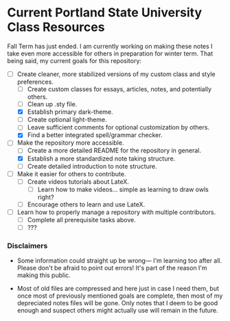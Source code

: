 # Current Portland State University Class Resources

Fall Term has just ended. I am currently working on making these notes I take even more accessible for others in preparation for winter term. That being said, my current goals for this repository:

- [ ] Create cleaner, more stabilized versions of my custom class and style preferences.
    - [ ] Create custom classes for essays, articles, notes, and potentially others.
    - [ ] Clean up .sty file.
    - [x] Establish primary dark-theme.
    - [ ] Create optional light-theme.
    - [ ] Leave sufficient comments for optional customization by others.
    - [x] Find a better integrated spell/grammar checker.
- [ ] Make the repository more accessible.
    - [ ] Create a more detailed README for the repository in general.
    - [x] Establish a more standardized note taking structure.
    - [ ] Create detailed introduction to note structure.
- [ ] Make it easier for others to contribute.
    - [ ] Create videos tutorials about LateX.
        - [ ] Learn how to make videos... simple as learning to draw owls right?
    - [ ] Encourage others to learn and use LateX.
- [ ] Learn how to properly manage a repository with multiple contributors.
    - [ ] Complete all prerequisite tasks above.
    - [ ] ???

### Disclaimers

* Some information could straight up be wrong&mdash; I'm learning too after all. Please don't be afraid to point out errors! It's part of the reason I'm making this public. 

* Most of old files are compressed and here just in case I need them, but once most of previously mentioned goals are complete, then most of my depreciated notes files will be gone. Only notes that I deem to be good enough and suspect others might actually use will remain in the future.